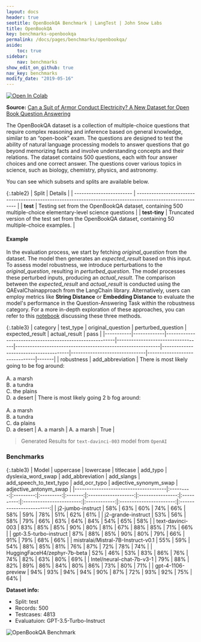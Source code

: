 ```yaml
---
layout: docs
header: true
seotitle: OpenBookQA Benchmark | LangTest | John Snow Labs
title: OpenBookQA
key: benchmarks-openbookqa
permalink: /docs/pages/benchmarks/openbookqa/
aside:
    toc: true
sidebar:
    nav: benchmarks
show_edit_on_github: true
nav_key: benchmarks
modify_date: "2019-05-16"
---
```


[![Open In Colab](https://colab.research.google.com/assets/colab-badge.svg)](https://colab.research.google.com/github/JohnSnowLabs/langtest/blob/main/demo/tutorials/llm_notebooks/dataset-notebooks/OpenbookQA_dataset.ipynb)

**Source:** [Can a Suit of Armor Conduct Electricity? A New Dataset for Open Book Question Answering](https://arxiv.org/abs/1809.02789)

The OpenBookQA dataset is a collection of multiple-choice questions that require complex reasoning and inference based on general knowledge, similar to an “open-book” exam. The questions are designed to test the ability of natural language processing models to answer questions that go beyond memorizing facts and involve understanding concepts and their relations. The dataset contains 500 questions, each with four answer choices and one correct answer. The questions cover various topics in science, such as biology, chemistry, physics, and astronomy.

You can see which subsets and splits are available below.

{:.table2}
| Split                    | Details                                                                                                    |
| ------------------------ | ---------------------------------------------------------------------------------------------------------- |
| **test**      | Testing set from the OpenBookQA dataset, containing 500 multiple-choice elementary-level science questions |
| **test-tiny** | Truncated version of the test set from the OpenBookQA dataset, containing 50 multiple-choice examples.     |

#### Example

In the evaluation process, we start by fetching *original_question* from the dataset. The model then generates an *expected_result* based on this input. To assess model robustness, we introduce perturbations to the *original_question*, resulting in *perturbed_question*. The model processes these perturbed inputs, producing an *actual_result*. The comparison between the *expected_result* and *actual_result* is conducted using the QAEvalChainapproach from the LangChain library. Alternatively, users can employ metrics like **String Distance** or **Embedding Distance** to evaluate the model's performance in the Question-Answering Task within the robustness category. For a more in-depth exploration of these approaches, you can refer to this [notebook](https://colab.research.google.com/github/JohnSnowLabs/langtest/blob/main/demo/tutorials/misc/Evaluation_Metrics.ipynb) discussing these three methods.


{:.table3}
| category   | test_type    | original_question                  | perturbed_question                     | expected_result                | actual_result                  | pass   |
|-----------|-------------|---------------------------------------------------------|-----------------------------------|------------------------------------------------------------|---------------------------------------|-------------------------------|-------------------------------|-------|
| robustness | add_abbreviation | There is most likely going to be fog around:<br><br>A. a marsh<br>B. a tundra<br>C. the plains<br>D. a desert | There is most likely going 2 b fog around:<br><br>A. a marsh<br>B. a tundra<br>C. da plains<br>D. a desert	 | A. a marsh | A. a marsh  | True |

> Generated Results for `text-davinci-003` model from `OpenAI`

<div class="main-docs" markdown="1"><div class="h3-box" markdown="1">

### Benchmarks

{:.table3}
| Model                               | uppercase	 | lowercase	 | titlecase | add_typo | dyslexia_word_swap | add_abbreviation | add_slangs | add_speech_to_text_typo | add_ocr_typo | adjective_synonym_swap	 | adjective_antonym_swap |
|--------------------------------------|:---------:|:---------:|:---------:|:-------:|:-------------------:|:----------------:|:----------:|:------------------------:|:------------:|:-----------------------:|:------------------------:|
| j2-jumbo-instruct                   |    58%    |    63%    |    60%    |   74%   |         66%         |       58%        |     59%    |           78%            |      51%      |           62%           |           61%            |
| j2-grande-instruct                  |    53%    |    56%    |    58%    |   79%   |         66%         |       63%        |     64%    |           84%            |      54%      |           65%           |           58%            |
| text-davinci-003                    |    83%    |    85%    |    85%    |   90%   |         80%         |       81%        |     67%    |           88%            |      85%      |           71%           |           66%            |
| gpt-3.5-turbo-instruct              |    87%    |    88%    |    85%    |   90%   |         80%         |       79%        |     66%    |           91%            |      79%      |           68%           |           66%            |
| mistralai/Mistral-7B-Instruct-v0.1  |    55%    |    59%    |    54%    |   88%   |         85%         |       81%        |     76%    |           87%            |      72%      |           78%           |           74%            |
| HuggingFaceH4/zephyr-7b-beta         |    52%    |    46%    |    53%    |   83%   |         86%         |       76%        |     74%    |           82%            |      63%      |           80%           |           69%            |
| Intel/neural-chat-7b-v3-1           |    79%    |    88%    |    82%    |   89%   |         86%         |       84%        |     80%    |           86%            |      73%      |           80%           |           71%            |
| gpt-4-1106-preview                   |    94%    |    93%    |    94%    |   94%   |         90%         |       87%        |     72%    |           93%            |      92%      |           75%           |           64%            |


**Dataset info:**
- Split: test
- Records: 500
- Testcases: 4813
- Evaluatuion: GPT-3.5-Turbo-Instruct

</div>

![OpenBookQA Benchmark](/assets/images/benchmarks/openbookqa.png)